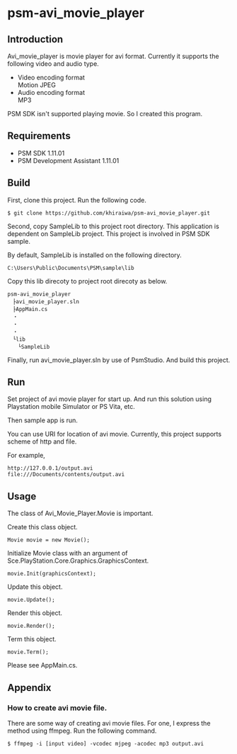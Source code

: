 psm-avi_movie_player
====================

## Introduction

Avi_movie_player is movie player for avi format.
Currently it supports the following video and audio type.

* Video encoding format  
  Motion JPEG
* Audio encoding format  
  MP3  

PSM SDK isn't supported playing movie.
So I created this program.

## Requirements
* PSM SDK 1.11.01
* PSM Development Assistant 1.11.01

## Build

First, clone this project.
Run the following code.

    $ git clone https://github.com/khiraiwa/psm-avi_movie_player.git

Second, copy SampleLib to this project root directory. 
This application is dependent on SampleLib project.
This project is involved in PSM SDK sample.

By default, SampleLib is installed on the following directory.

    C:\Users\Public\Documents\PSM\sample\lib

Copy this lib direcoty to project root direcoty as below.

    psm-avi_movie_player
    　├avi_movie_player.sln
    　├AppMain.cs
    　・
    　・
    　・
    　└lib
    　　└SampleLib

Finally, run avi_movie_player.sln by use of PsmStudio.
And build this project.

## Run

Set project of avi movie player for start up.
And run this solution using Playstation mobile Simulator or PS Vita, etc.

Then sample app is run.

You can use URI for location of avi movie.
Currently, this project supports scheme of http and file.

For example,

    http://127.0.0.1/output.avi
    file:///Documents/contents/output.avi

## Usage
The class of Avi_Movie_Player.Movie is important.

Create this class object.

    Movie movie = new Movie();
    
Initialize Movie class with an argument of Sce.PlayStation.Core.Graphics.GraphicsContext.

    movie.Init(graphicsContext);

Update this object.

    movie.Update();

Render  this object.

    movie.Render();

Term  this object.

    movie.Term();

Please see AppMain.cs.

## Appendix

### How to create avi movie file.

There are some way of creating avi movie files.
For one, I express the method using ffmpeg.
Run the following command.

    $ ffmpeg -i [input video] -vcodec mjpeg -acodec mp3 output.avi
